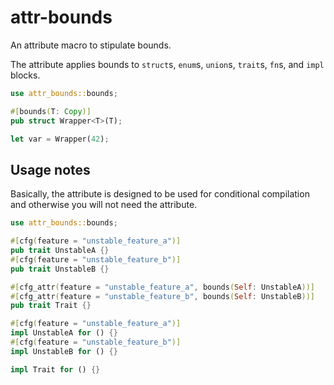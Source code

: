 attr-bounds
===========

An attribute macro to stipulate bounds.

The attribute applies bounds to `struct`s, `enum`s, `union`s, `trait`s, `fn`s, and `impl` blocks.

```rust
use attr_bounds::bounds;

#[bounds(T: Copy)]
pub struct Wrapper<T>(T);

let var = Wrapper(42);
```

## Usage notes

Basically, the attribute is designed to be used for conditional compilation and otherwise you will not need the attribute.

```rust
use attr_bounds::bounds;

#[cfg(feature = "unstable_feature_a")]
pub trait UnstableA {}
#[cfg(feature = "unstable_feature_b")]
pub trait UnstableB {}

#[cfg_attr(feature = "unstable_feature_a", bounds(Self: UnstableA))]
#[cfg_attr(feature = "unstable_feature_b", bounds(Self: UnstableB))]
pub trait Trait {}

#[cfg(feature = "unstable_feature_a")]
impl UnstableA for () {}
#[cfg(feature = "unstable_feature_b")]
impl UnstableB for () {}

impl Trait for () {}
```
